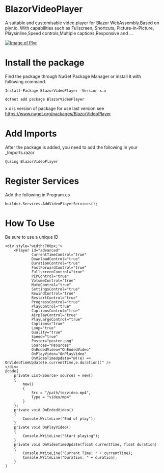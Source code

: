 # BlazorVideoPlayer
A suitable and customisable video player for Blazor WebAssembly.Based on plyr.io, With capabilities such as Fullscreen, Shortcuts, Picture-in-Picture, Playsinline,Speed controls,Multiple captions,Responsive and ...

[![Image of Plyr](https://user-images.githubusercontent.com/65253484/115996747-d4299e80-a5f5-11eb-97c6-23e268a31b0d.png)](https://www.nuget.org/packages/BlazorVideoPlayer)


# Install the package
Find the package through NuGet Package Manager or install it with following command.
```
Install-Package BlazorVideoPlayer -Version x.x
```
```
dotnet add package BlazorVideoPlayer
``` 
x.x is version of package for use last version see https://www.nuget.org/packages/BlazorVideoPlayer

# Add Imports
After the package is added, you need to add the following in your _Imports.razor
```
@using BlazorVideoPlayer
```

# Register Services
Add the following in Program.cs
```
builder.Services.AddVideoPlayerServices();
```

# How To Use
Be sure to use a unique ID
```
<div style="width:700px;">
    <Player id="advanced"
            CurrentTimeControl="true"
            DownloadControl="true"
            DurationControl="true"
            FastForwardControl="true"
            FullscreenControl="true"
            PIPControl="true"
            VolumeControl="true"
            MuteControl="true"
            SettingsControl="true"
            RewindControl="true"
            RestartControl="true"
            ProgressControl="true"
            PlayControl="true"
            CaptionsControl="true"
            AirplayControl="true"
            PlayLargeControl="true"
            Captions="true"
            Loop="true"
            Quality="true"
            Speed="true"
            Poster="poster.png"
            Sources="@sources"
            OnEndedVideo="OnEndedVideo"
            OnPlayVideo="OnPlayVideo"
            OnVideoTimeUpdate="@((e) => OnVideoTimeUpdate(e.currentTime,e.duration))" />
</div>
@code{
    private List<Source> sources = new()
    {
        new()
        {
            Src = "/path/to/video.mp4",
            Type = "video/mp4"
        }
    };
    private void OnEndedVideo()
    {
        Console.WriteLine("End of play");
    }
    private void OnPlayVideo()
    {
        Console.WriteLine("Start playing");
    }
    private void OnVideoTimeUpdate(float currentTime, float duration)
    {
        Console.WriteLine("Current Time: " + currentTime);
        Console.WriteLine("Duration: " + duration);
    }
}
```
